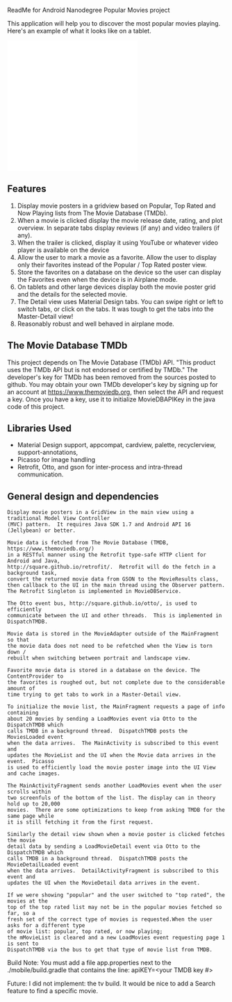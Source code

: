 ReadMe for Android Nanodegree Popular Movies project

This application will help you to discover the most popular movies playing.
Here's an example of what it looks like on a tablet.

![Alt text](/device-screenshot-detail-landscape.md?raw=true "Tablet Master-Detail landscape")
![Alt text](/device-screenshot-detail-landscape.md?raw=true "Tablet Master-Detail portrait")

Features
--------
  1. Display movie posters in a gridview based on Popular, Top Rated and Now Playing lists
  from The Movie Database (TMDb).
  2. When a movie is clicked display the movie release date, rating, and plot overview.
  In separate tabs display reviews (if any) and video trailers (if any).
  3. When the trailer is clicked, display it using YouTube or whatever video
  player is available on the device
  4. Allow the user to mark a movie as a favorite. Allow the user to display only their
  favorites instead of the Popular / Top Rated poster view.
  5. Store the favorites on a database on the device so the user can display the Favorites even
  when the device is in Airplane mode.
  6. On tablets and other large devices display both the movie poster grid and the details
  for the selected movie.  
  7. The Detail view uses Material Design tabs.  You can swipe right or left to switch tabs, 
  or click on the tabs.  It was tough to get the tabs into the Master-Detail view!
  8. Reasonably robust and well behaved in airplane mode.

The Movie Database TMDb
------------------------
This project depends on The Movie Database (TMDb) API.
"This product uses the TMDb API but is not endorsed or certified by TMDb."
The developer's key for TMDb has been removed from the sources posted to github.
You may obtain your own TMDb developer's key by signing up for an account at https://www.themoviedb.org,
then select the API and request a key.
Once you have a key, use it to initialize MovieDBAPIKey in the java code of this project.

Libraries Used
---------------
* Material Design support, appcompat, cardview, palette, recyclerview, support-annotations, 
* Picasso for image handling
* Retrofit, Otto, and gson for inter-process and intra-thread communication.

General design and dependencies
-------------------------------
    Display movie posters in a GridView in the main view using a traditional Model View Controller
    (MVC) pattern.  It requires Java SDK 1.7 and Android API 16 (Jellybean) or better.

    Movie data is fetched from The Movie Database (TMDB, https://www.themoviedb.org/)
    in a RESTful manner using the Retrofit type-safe HTTP client for Android and Java,
    http://square.github.io/retrofit/.  Retrofit will do the fetch in a background task,
    convert the returned movie data from GSON to the MovieResults class,
    then callback to the UI in the main thread using the Observer pattern.  
    The Retrofit Singleton is implemented in MovieDBService.

    The Otto event bus, http://square.github.io/otto/, is used to efficiently
    communicate between the UI and other threads.  This is implemented in DispatchTMDB.

    Movie data is stored in the MovieAdapter outside of the MainFragment so that
    the movie data does not need to be refetched when the View is torn down /
    rebuilt when switching between portrait and landscape view.

    Favorite movie data is stored in a database on the device. The ContentProvider to
    the favorites is roughed out, but not complete due to the considerable amount of
    time trying to get tabs to work in a Master-Detail view.

    To initialize the movie list, the MainFragment requests a page of info containing
    about 20 movies by sending a LoadMovies event via Otto to the DispatchTMDB which
    calls TMDB in a background thread.  DispatchTMDB posts the MoviesLoaded event
    when the data arrives.  The MainActivity is subscribed to this event and
    updates the MovieList and the UI when the Movie data arrives in the event.  Picasso
    is used to efficiently load the movie poster image into the UI View and cache images.

    The MainActivityFragment sends another LoadMovies event when the user scrolls within
    two screenfuls of the bottom of the list. The display can in theory hold up to 20,000
    movies.  There are some optimizations to keep from asking TMDB for the same page while
    it is still fetching it from the first request.

    Similarly the detail view shown when a movie poster is clicked fetches the movie
    detail data by sending a LoadMovieDetail event via Otto to the DispatchTMDB which
    calls TMDB in a background thread.  DispatchTMDB posts the MovieDetailLoaded event
    when the data arrives.  DetailActivityFragment is subscribed to this event and
    updates the UI when the MovieDetail data arrives in the event.

    If we were showing "popular" and the user switched to "top rated", the movies at the
    top of the top rated list may not be in the popular movies fetched so far, so a
    fresh set of the correct type of movies is requested.When the user asks for a different type
    of movie list: popular, top rated, or now playing;
    the mMovieList is cleared and a new LoadMovies event requesting page 1 is sent to
    DispatchTMDB via the bus to get that type of movie list from TMDB.
    
Build Note:
    You must add a file app.properties next to the ./mobile/build.gradle that contains the line:
    apiKEY=<your TMDB key #>
    
Future:
    I did not implement: the tv build.
    It would be nice to add a Search feature to find a specific movie.

